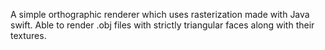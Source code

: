A simple orthographic renderer which uses rasterization made with Java swift. Able to render .obj files with strictly triangular faces along with their textures. 
